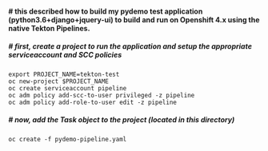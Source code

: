 #### # this described how to build my pydemo test application (python3.6+django+jquery-ui) to build and run on Openshift 4.x using the native Tekton Pipelines.

##### # first, create a project to run the application and setup the appropriate serviceaccount and SCC policies
```
export PROJECT_NAME=tekton-test
oc new-project $PROJECT_NAME
oc create serviceaccount pipeline
oc adm policy add-scc-to-user privileged -z pipeline
oc adm policy add-role-to-user edit -z pipeline 
```

##### # now, add the Task object to the project (located in this directory)
```
oc create -f pydemo-pipeline.yaml
```




